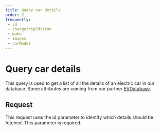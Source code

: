 ```yaml
---
title: Query car details
order: 2
frequently:
 - id
 - chargetripEdition
 - make
 - images
 - carModel
---
```


# Query car details

This query is used to get a list of all the details of an electric car in our database. Some attributes are coming from our partner [EVDatabase](http://google.com).

## Request

This request uses the id parameter to identify which details should be fetched. This parameter is required.

<schema name="Car" :frequent="frequently"></schema>
